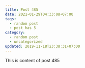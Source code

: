 ```yaml
---
title: Post 485
date: 2021-01-29T04:33:08+07:00
tags:
  - random post
  - post has 5
category:
  - random post
  - uncategorized
updated: 2019-11-18T23:38:31+07:00
---
```

This is content of post 485